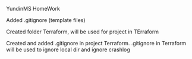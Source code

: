 YundinMS HomeWork

Added .gitignore (template files)

Created folder Terraform, will be used for project in TErraform 

Created and added .gitignore in project Terraform. 
.gitignore in Terraform will be used to ignore local dir and ignore crashlog 
